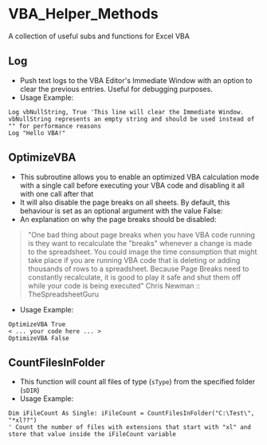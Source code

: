# VBA_Helper_Methods
A collection of useful subs and functions for Excel VBA

## Log
* Push text logs to the VBA Editor's Immediate Window with an option to clear the previous entries. Useful for debugging purposes.
* Usage Example:
```vba
Log vbNullString, True 'This line will clear the Immediate Window. vbNullString represents an empty string and should be used instead of "" for performance reasons
Log "Hello VBA!"
```

## OptimizeVBA
* This subroutine allows you to enable an optimized VBA calculation mode with a single call before executing your VBA code and disabling it all with one call after that
* It will also disable the page breaks on all sheets. By default, this behaviour is set as an optional argument with the value False:
* An explanation on why the page breaks should be disabled:

> "One bad thing about page breaks when you have VBA code running is they want to recalculate the "breaks" whenever a change is made to the spreadsheet.  You could image the time consumption that might take place if you are running VBA code that is deleting or adding thousands of rows to a spreadsheet.  Because Page Breaks need to constantly recalculate, it is good to play it safe and shut them off while your code is being executed" Chris Newman :: TheSpreadsheetGuru

* Usage Example:
```vba
OptimizeVBA True
< ... your code here ... >
OptimizeVBA False
```

## CountFilesInFolder
* This function will count all files of type (`sType`) from the specified folder (`sDIR`)
* Usage Example:
```vba
Dim iFileCount As Single: iFileCount = CountFilesInFolder("C:\Test\", "*xl??")
' Count the number of files with extensions that start with "xl" and store that value inside the iFileCount variable
```
